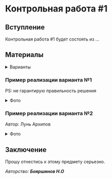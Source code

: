 # Контрольная работа #1

## Вступление

Контрольная работа #1 будет состоять из ...

## Материалы
<details>
  <summary>Варианты</summary>

  ...
  
  *Я не гарантирую что это всевозможные варианты*
</details>

### Пример реализации варианта №1

PS: не гарантирую правильность решения

<details>
  <summary>Фото</summary>

  ...
  
</details>

### Пример реализации варианта №2

Автор: Лунь Архипов

<details>
  <summary>Фото</summary>

  ...
  
</details>


## Заключение

Прошу отнестись к этому предмету серьезно.

*Авторство: **Бояршинов Н.О***
